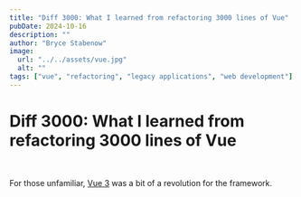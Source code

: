 ```yaml
---
title: "Diff 3000: What I learned from refactoring 3000 lines of Vue"
pubDate: 2024-10-16
description: ""
author: "Bryce Stabenow"
image:
  url: "../../assets/vue.jpg"
  alt: ""
tags: ["vue", "refactoring", "legacy applications", "web development"]
---
```


# Diff 3000: What I learned from refactoring 3000 lines of Vue

<br>

For those unfamiliar, [Vue 3](https://blog.vuejs.org/posts/vue-3-one-piece) was a bit of a revolution for the framework.
